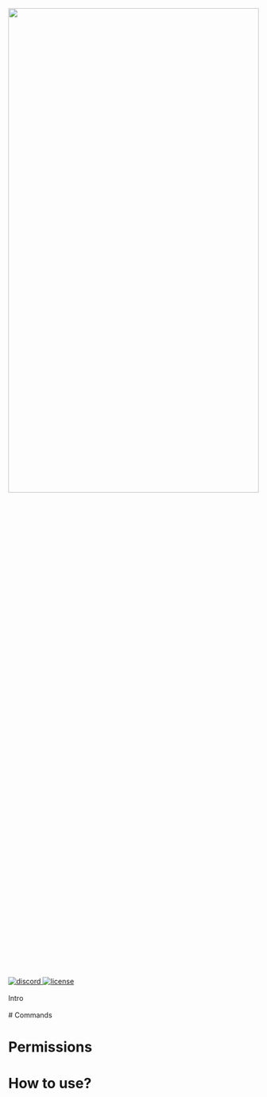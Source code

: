 <div align="left">
<img src="https://image.winudf.com/v2/image/aGFraS5tY3BlLnNreXdhcnNfc2NyZWVuXzBfMTUyOTU5NzIzMl8wNTU/screen-0.jpg?fakeurl=1&type=.jpg" width="100%" height="50%">
<br> 
<a href="https://discord.gg/Js63vy7">
<img src="https://img.shields.io/badge/chat-on%20discord-7289da.svg" alt="discord">
</a>
<a href="https://github.com/SrClau/SkyWars/blob/main/LICENSE">
<img src="https://img.shields.io/badge/license-Apache%20License%202.0-yellowgreen.svg" alt="license">
</a>
<br></br>
Intro
<br />
<br>
# Commands



# Permissions



# How to use?
